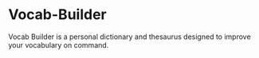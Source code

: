 # Vocab-Builder
Vocab Builder is a personal dictionary and thesaurus designed to improve your vocabulary on command.
